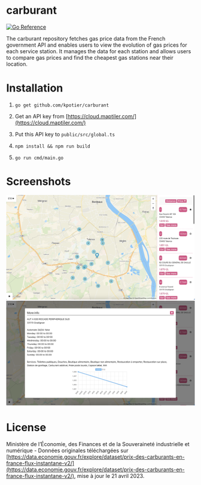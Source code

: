 # carburant

[![Go Reference](https://pkg.go.dev/badge/github.com/kpotier/carburant.svg)](https://pkg.go.dev/github.com/kpotier/carburant)

The carburant repository fetches gas price data from the French government API and enables users to view the evolution of gas prices for each service station. It manages the data for each station and allows users to compare gas prices and find the cheapest gas stations near their location.

# Installation

1. `go get github.com/kpotier/carburant`

2. Get an API key from [https://cloud.maptiler.com/](https://cloud.maptiler.com/)

3. Put this API key to `public/src/global.ts`

4. `npm install && npm run build`

5. `go run cmd/main.go`

# Screenshots

![preview](screen1.png)
![preview](screen2.png)

# License

Ministère de l’Économie, des Finances et de la Souveraineté industrielle et numérique - Données originales téléchargées sur [https://data.economie.gouv.fr/explore/dataset/prix-des-carburants-en-france-flux-instantane-v2/](https://data.economie.gouv.fr/explore/dataset/prix-des-carburants-en-france-flux-instantane-v2/), mise à jour le 21 avril 2023.
